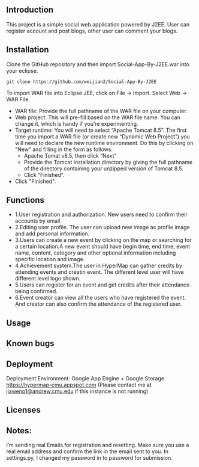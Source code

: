 ## Introduction
This project is a simple social web application powered by J2EE. User can register account and post blogs, other user can comment your blogs.

## Installation
Clone the GitHub repository and then import Social-App-By-J2EE.war into your eclipse.

```
git clone https://github.com/weijian2/Social-App-By-J2EE
```
To import WAR file into Eclipse JEE, click on File -> Import. Select Web -> WAR File.
* WAR file: Provide the full pathname of the WAR file on your computer.
* Web project: This will pre-fill based on the WAR file name. You can change it, which is handy if
you’re experimenting.
* Target runtime: You will need to select “Apache Tomcat 8.5”. The first time you import a WAR
file (or create new “Dynamic Web Project”) you will need to declare the new runtime environment. Do this by clicking on “New” and filling in the form as follows:
	* Apache Tomat v8.5, then click “Next”
	* Provide the Tomcat installation directory by giving the full pathname of the directory
containing your unzipped version of Tomcat 8.5.
	* Click “Finished”.
* Click "Finished".



## Functions
* 1.User registration and authorization. New users need to confirm their accounts by email.
* 2.Editing user profile. The user can upload new image as profile image and add personal information.
* 3.Users can create a new event by clicking on the map or searching for a certain location.A new event should have begin time, end time, event name, content, category and other optional information including specific location and image.
* 4.Achievement system.The user in HyperMap can gather credits by attending events and creatin event. The different level user will have different level logo shown.
* 5.Users can register for an event and get credits after their attendance being confirmed.
* 6.Event creator can view all the users who have registered the event. And creator can also confirm the attendance of the registered user.

## Usage
## Known bugs
## Deployment
Deployment Environment: Google App Engine + Google Storage
https://hypermap-cmu.appspot.com
(Please contact me at jiawenp1@andrew.cmu.edu if this instance is not running)

## Licenses

## Notes:
I’m sending real Emails for registration and resetting.
Make sure you use a real email address and confirm the link in the email sent to you.
In settings.py, I changed my password in to password for submission.

